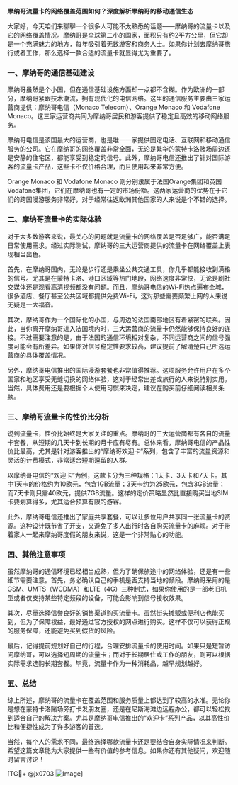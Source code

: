 **摩纳哥流量卡的网络覆盖范围如何？深度解析摩纳哥的移动通信生态**

大家好，今天咱们来聊聊一个很多人可能不太熟悉的话题——摩纳哥的流量卡以及它的网络覆盖情况。摩纳哥是全球第二小的国家，面积只有约2平方公里，但它却是一个充满魅力的地方，每年吸引着无数游客和商务人士。如果你计划去摩纳哥旅行或者工作，那么选择一款合适的流量卡就显得尤为重要了。

### 一、摩纳哥的通信基础建设

摩纳哥虽然是个小国，但在通信基础设施方面却一点都不含糊。作为欧洲的一部分，摩纳哥紧跟技术潮流，拥有现代化的电信网络。这里的通信服务主要由三家运营商提供：摩纳哥电信（Monaco Telecom）、Orange Monaco 和 Vodafone Monaco。这三家运营商共同为摩纳哥居民和游客提供了稳定且高效的移动网络服务。

摩纳哥电信是该国最大的运营商，也是唯一一家提供固定电话、互联网和移动通信服务的公司。它在摩纳哥的网络覆盖非常全面，无论是繁华的蒙特卡洛赌场周边还是安静的住宅区，都能享受到稳定的信号。此外，摩纳哥电信还推出了针对国际游客的流量卡产品，这些卡不仅价格合理，而且使用起来非常方便。

Orange Monaco 和 Vodafone Monaco 则分别隶属于法国Orange集团和英国Vodafone集团，它们在摩纳哥也有一定的市场份额。这两家运营商的优势在于它们的跨国漫游服务非常好，对于经常往返欧洲其他国家的人来说是个不错的选择。

### 二、摩纳哥流量卡的实际体验

对于大多数游客来说，最关心的问题就是流量卡的网络覆盖是否足够广，能否满足日常使用需求。经过实际测试，摩纳哥的三大运营商提供的流量卡在网络覆盖上表现相当出色。

首先，在摩纳哥国内，无论是步行还是乘坐公共交通工具，你几乎都能接收到满格的信号。尤其是在蒙特卡洛、港口区域等热门地段，网络速度非常快，无论是刷社交媒体还是观看高清视频都没有问题。而且，摩纳哥电信的Wi-Fi热点遍布全城，很多酒店、餐厅甚至公共区域都提供免费Wi-Fi，这对那些需要频繁上网的人来说无疑是一大福音。

其次，摩纳哥作为一个国际化的小国，与周边的法国南部地区有着紧密的联系。因此，当你离开摩纳哥进入法国境内时，三大运营商的流量卡仍然能够保持良好的连接。不过需要注意的是，由于法国的通信环境相对复杂，不同运营商之间的信号强度可能会有所差异。如果你对信号稳定性要求较高，建议提前了解清楚自己所选运营商的具体覆盖情况。

另外，摩纳哥电信推出的国际漫游套餐也非常值得推荐。这项服务允许用户在多个国家和地区享受无缝切换的网络体验，这对于经常出差或旅行的人来说特别实用。当然，具体费用还是要根据个人使用习惯来决定，建议在购买前仔细阅读相关条款。

### 三、摩纳哥流量卡的性价比分析

说到流量卡，性价比始终是大家关注的重点。摩纳哥的三大运营商都有各自的流量卡套餐，从短期的几天卡到长期的月卡应有尽有。总体来看，摩纳哥电信的产品性价比最高，尤其是针对游客推出的“摩纳哥欢迎卡”系列，包含了丰富的流量资源和灵活的计费模式，非常适合短期逗留的人群。

以摩纳哥电信的“欢迎卡”为例，这款卡分为三种规格：1天卡、3天卡和7天卡。其中1天卡的价格约为10欧元，包含1GB流量；3天卡约为25欧元，包含3GB流量；而7天卡则只需40欧元，提供7GB流量。这样的定价策略显然比直接购买当地SIM卡要划算得多，尤其适合预算有限的游客。

此外，摩纳哥电信还推出了家庭共享套餐，可以让多位用户共享同一张流量卡的资源。这种设计既节省了开支，又避免了多人出行时各自购买流量卡的麻烦。对于带着家人一起来摩纳哥度假的朋友来说，这是一个非常贴心的功能。

### 四、其他注意事项

虽然摩纳哥的通信环境已经相当成熟，但为了确保旅途中的网络体验，还是有一些细节需要注意。首先，务必确认自己的手机是否支持当地的频段。摩纳哥采用的是GSM、UMTS（WCDMA）和LTE（4G）三种制式，如果你使用的是一部老旧机型或者仅支持某些特定频段的设备，可能会影响到信号接收效果。

其次，尽量选择信誉良好的销售渠道购买流量卡。虽然街头摊贩或便利店也能买到，但为了保障权益，最好通过官方授权的网点进行购买。这样不仅可以获得正规的服务保障，还能避免买到假货的风险。

最后，记得提前规划好自己的行程，合理安排流量卡的使用时间。如果只是短暂访问摩纳哥，可以选择短周期的流量卡；而对于长期居住或工作的朋友，则可以根据实际需求选购长期套餐。毕竟，流量卡作为一种消耗品，越早规划越好。

### 五、总结

综上所述，摩纳哥的流量卡在覆盖范围和服务质量上都达到了较高的水准。无论你是想在蒙特卡洛赌场旁打卡发朋友圈，还是在尼斯海滩边远程办公，都可以轻松找到适合自己的解决方案。尤其是摩纳哥电信推出的“欢迎卡”系列产品，以其高性价比和便捷性成为了许多游客的首选。

当然，每个人的需求不同，最终选择哪款流量卡还是要结合自身实际情况来判断。希望这篇文章能为大家提供一些有价值的参考信息。如果你还有其他疑问，欢迎随时留言讨论！

[TG💪+ @jx0703 ![Image](https://github.com/user-attachments/assets/dbca1d08-cadb-493c-b0ec-ad6f7a83f270)]